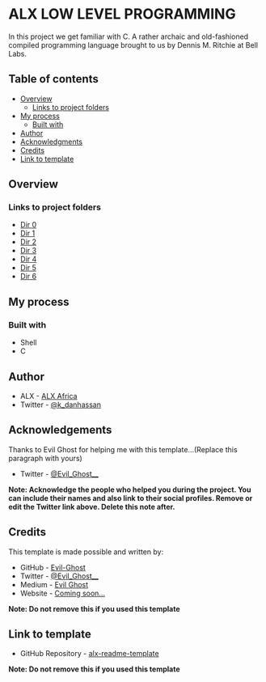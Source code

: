 # ALX LOW LEVEL PROGRAMMING

In this project we get familiar with C. A rather archaic and old-fashioned compiled programming language brought to us by Dennis M. Ritchie at Bell Labs.

## Table of contents

- [Overview](#overview)
  - [Links to project folders](#links-to-project-folders)
- [My process](#my-process)
  - [Built with](#built-with)
- [Author](#author)
- [Acknowledgments](#acknowledgements)
- [Credits](#credits)
- [Link to template](#link-to-template)


## Overview

### Links to project folders
  - [Dir 0][Dir 0]
  - [Dir 1][Dir 1]
  - [Dir 2][Dir 2]
  - [Dir 3][Dir 3]
  - [Dir 4][Dir 4]
  - [Dir 5][Dir 5]
  - [Dir 6][Dir 6]

[Dir 0]: ./0x00-hello_world
[Dir 1]: ./0x01-variables_if_else_while
[Dir 2]: ./0x02-functions_nested_loops
[Dir 3]: ./0x03-debugging
[Dir 4]: ./0x04-more_functions_nested_loops
[Dir 5]: ./
[Dir 6]: ./

## My process

### Built with

- Shell
- C

## Author

- ALX - [ALX Africa](https://www.alxafrica.com)
- Twitter - [@k\_danhassan](https://twitter.com/k_danhassan)

## Acknowledgements

Thanks to Evil Ghost for helping me with this template...(Replace this paragraph with yours)  
- Twitter - [@Evil\_Ghost\_\_](https://www.twitter.com/evil_ghost__)

**Note: Acknowledge the people who helped you during the project. You can include their names and also link to their social profiles. Remove or edit the Twitter link above. Delete this note after.**

## Credits

This template is made possible and written by:
- GitHub - [Evil-Ghost](https://github.com/Evil-Ghost)
- Twitter - [@Evil\_Ghost\_\_](https://www.twitter.com/evil_ghost__)
- Medium - [Evil Ghost](https://medium.com/@evilghost)
- Website - [Coming soon...](#)

**Note: Do not remove this if you used this template**

## Link to template

- GitHub Repository - [alx-readme-template](https://github.com/Evil-Ghost/alx-readme-template)

**Note: Do not remove this if you used this template**
